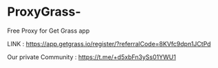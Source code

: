 # ProxyGrass-
Free Proxy for Get Grass app

LINK : https://app.getgrass.io/register/?referralCode=8KVfc9dpn1JCtPd

Our private Community : https://t.me/+d5xbFn3ySs01YWU1
